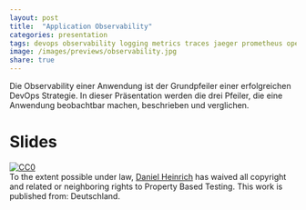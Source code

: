 ```yaml
---
layout: post
title:  "Application Observability"
categories: presentation
tags: devops observability logging metrics traces jaeger prometheus opentelemetry  
image: /images/previews/observability.jpg
share: true
---
```


Die Observability einer Anwendung ist der Grundpfeiler einer erfolgreichen DevOps Strategie. In dieser Präsentation
werden die drei Pfeiler, die eine Anwendung beobachtbar machen, beschrieben und verglichen.


# Slides
<script async class="speakerdeck-embed" data-id="e5b1a418144e49b4b7ac58266ab37ea9" data-ratio="1.77777777777778" src="//speakerdeck.com/assets/embed.js"></script>

<p xmlns:dct="http://purl.org/dc/terms/" xmlns:vcard="http://www.w3.org/2001/vcard-rdf/3.0#">
  <a rel="license"
     href="http://creativecommons.org/publicdomain/zero/1.0/">
    <img src="http://i.creativecommons.org/p/zero/1.0/88x31.png" style="border-style: none;" alt="CC0" />
  </a>
  <br />
  To the extent possible under law,
  <a rel="dct:publisher"
     href="https://danny.nullzwo.dev/presentation/testing/2020/07/17/pbt.html">
    <span property="dct:title">Daniel Heinrich</span></a>
  has waived all copyright and related or neighboring rights to
  <span property="dct:title">Property Based Testing</span>.
This work is published from:
<span property="vcard:Country" datatype="dct:ISO3166"
      content="DE" about="https://danny.nullzwo.dev/presentation/testing/2020/07/17/pbt.html">
  Deutschland</span>.
</p>